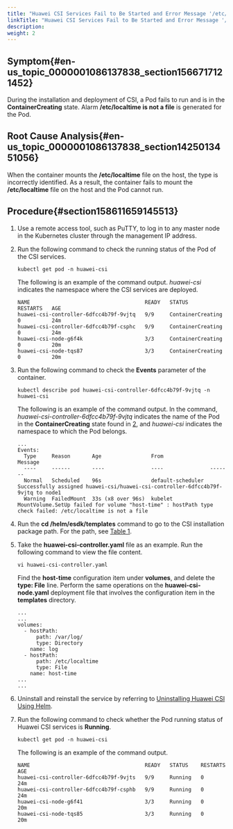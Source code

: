 ```yaml
---
title: "Huawei CSI Services Fail to Be Started and Error Message '/etc/localtime is not a file' Is Displayed"
linkTitle: "Huawei CSI Services Fail to Be Started and Error Message '/etc/localtime is not a file' Is Displayed"
description: 
weight: 2
---
```


## Symptom{#en-us_topic_0000001086137838_section1566717121452}

During the installation and deployment of CSI, a Pod fails to run and is in the  **ContainerCreating**  state. Alarm  **/etc/localtime is not a file**  is generated for the Pod.

## Root Cause Analysis{#en-us_topic_0000001086137838_section1425013451056}

When the container mounts the  **/etc/localtime**  file on the host, the type is incorrectly identified. As a result, the container fails to mount the  **/etc/localtime**  file on the host and the Pod cannot run.

## Procedure{#section158611659145513}

1.  Use a remote access tool, such as PuTTY, to log in to any master node in the Kubernetes cluster through the management IP address.
2.  <a name="li131611149192013"></a>Run the following command to check the running status of the Pod of the CSI services.

    ```
    kubectl get pod -n huawei-csi
    ```

    The following is an example of the command output.  _huawei-csi_  indicates the namespace where the CSI services are deployed.

    ```
    NAME                                     READY   STATUS               RESTARTS   AGE
    huawei-csi-controller-6dfcc4b79f-9vjtq   9/9     ContainerCreating    0          24m
    huawei-csi-controller-6dfcc4b79f-csphc   9/9     ContainerCreating    0          24m
    huawei-csi-node-g6f4k                    3/3     ContainerCreating    0          20m
    huawei-csi-node-tqs87                    3/3     ContainerCreating    0          20m
    ```

3.  Run the following command to check the  **Events**  parameter of the container.

    ```
    kubectl describe pod huawei-csi-controller-6dfcc4b79f-9vjtq -n huawei-csi
    ```

    The following is an example of the command output. In the command,  _huawei-csi-controller-6dfcc4b79f-9vjtq_  indicates the name of the Pod in the  **ContainerCreating**  state found in  [2](#li131611149192013), and  _huawei-csi_  indicates the namespace to which the Pod belongs.

    ```
    ...
    Events:
      Type     Reason       Age                From               Message
      ----     ------       ----               ----               -------
      Normal   Scheduled    96s                default-scheduler  Successfully assigned huawei-csi/huawei-csi-controller-6dfcc4b79f-9vjtq to node1
      Warning  FailedMount  33s (x8 over 96s)  kubelet            MountVolume.SetUp failed for volume "host-time" : hostPath type check failed: /etc/localtime is not a file
    ```

4.  Run the  **cd /helm/esdk/templates**  command to go to the CSI installation package path. For the path, see  [Table 1](/docs/installation-and-deployment/installation-preparations/downloading-the-huawei-csi-software-package#en-us_topic_0150885197_table17200162435412).
5.  Take the  **huawei-csi-controller.yaml**  file as an example. Run the following command to view the file content.

    ```
    vi huawei-csi-controller.yaml
    ```

    Find the  **host-time**  configuration item under  **volumes**, and delete the  **type: File**  line. Perform the same operations on the  **huawei-csi-node.yaml**  deployment file that involves the configuration item in the  **templates**  directory.

    ```
    ...
    ...
    volumes:
      - hostPath:
          path: /var/log/
          type: Directory
        name: log
      - hostPath:
          path: /etc/localtime
          type: File
        name: host-time
    ...
    ...
    ```

6.  Uninstall and reinstall the service by referring to  [Uninstalling Huawei CSI Using Helm](/docs/installation-and-deployment/uninstalling-huawei-csi/uninstalling-huawei-csi-using-helm).
7.  Run the following command to check whether the Pod running status of Huawei CSI services is  **Running**.

    ```
    kubectl get pod -n huawei-csi
    ```

    The following is an example of the command output.

    ```
    NAME                                     READY   STATUS    RESTARTS   AGE
    huawei-csi-controller-6dfcc4b79f-9vjts   9/9     Running   0          24m
    huawei-csi-controller-6dfcc4b79f-csphb   9/9     Running   0          24m
    huawei-csi-node-g6f41                    3/3     Running   0          20m
    huawei-csi-node-tqs85                    3/3     Running   0          20m
    ```


